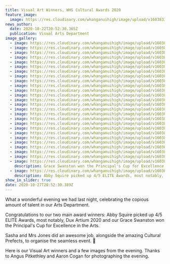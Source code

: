 ```yaml
---
title: Visual Art Winners, WHS Cultural Awards 2020
feature_image:
  image: https://res.cloudinary.com/whanganuihigh/image/upload/v1603833264/News/Visual%20Arts%20Dept%20winners%20at%20Cultural%20Awards%202020/1.122117163_979211382576407_7312265862206567581_o.jpg
news_author:
  date: 2020-10-22T20:52:30.365Z
  publication: Visual Arts Department
image_gallery:
  - image: https://res.cloudinary.com/whanganuihigh/image/upload/v1603833268/News/Visual%20Arts%20Dept%20winners%20at%20Cultural%20Awards%202020/2.122447364_979211375909741_3037492190009686948_o.jpg
  - image: https://res.cloudinary.com/whanganuihigh/image/upload/v1603833270/News/Visual%20Arts%20Dept%20winners%20at%20Cultural%20Awards%202020/3.121974748_979211459243066_2892638314430649639_o.jpg
  - image: https://res.cloudinary.com/whanganuihigh/image/upload/v1603833271/News/Visual%20Arts%20Dept%20winners%20at%20Cultural%20Awards%202020/4.122132092_979211465909732_1655994256051555226_o.jpg
  - image: https://res.cloudinary.com/whanganuihigh/image/upload/v1603833272/News/Visual%20Arts%20Dept%20winners%20at%20Cultural%20Awards%202020/5.122158330_979211482576397_8375935932908830633_o.jpg
  - image: https://res.cloudinary.com/whanganuihigh/image/upload/v1603833273/News/Visual%20Arts%20Dept%20winners%20at%20Cultural%20Awards%202020/6.122284623_979211605909718_1769284588715901453_o.jpg
  - image: https://res.cloudinary.com/whanganuihigh/image/upload/v1603833272/News/Visual%20Arts%20Dept%20winners%20at%20Cultural%20Awards%202020/7.122211448_979211645909714_4015113683613939654_o.jpg
  - image: https://res.cloudinary.com/whanganuihigh/image/upload/v1603833272/News/Visual%20Arts%20Dept%20winners%20at%20Cultural%20Awards%202020/8.122203633_979211662576379_5629110343535077409_o.jpg
  - image: https://res.cloudinary.com/whanganuihigh/image/upload/v1603833272/News/Visual%20Arts%20Dept%20winners%20at%20Cultural%20Awards%202020/9.122119317_979211679243044_1969896302019222251_o.jpg
  - image: https://res.cloudinary.com/whanganuihigh/image/upload/v1603833264/News/Visual%20Arts%20Dept%20winners%20at%20Cultural%20Awards%202020/10.122522208_979211732576372_7226425626156884735_o.jpg
  - image: https://res.cloudinary.com/whanganuihigh/image/upload/v1603833263/News/Visual%20Arts%20Dept%20winners%20at%20Cultural%20Awards%202020/11.Excellance_Certificates.jpg
  - image: https://res.cloudinary.com/whanganuihigh/image/upload/v1603833264/News/Visual%20Arts%20Dept%20winners%20at%20Cultural%20Awards%202020/12.122000196_979211789243033_2984335513807276295_o.jpg
  - image: https://res.cloudinary.com/whanganuihigh/image/upload/v1603833266/News/Visual%20Arts%20Dept%20winners%20at%20Cultural%20Awards%202020/13.122153334_979211819243030_7930617845760131621_o.jpg
  - image: https://res.cloudinary.com/whanganuihigh/image/upload/v1603833266/News/Visual%20Arts%20Dept%20winners%20at%20Cultural%20Awards%202020/14.122200847_979211832576362_79055524561419731_o.jpg
  - image: https://res.cloudinary.com/whanganuihigh/image/upload/v1603833266/News/Visual%20Arts%20Dept%20winners%20at%20Cultural%20Awards%202020/15.122288601_979211865909692_5821026869332858722_o.jpg
  - image: https://res.cloudinary.com/whanganuihigh/image/upload/v1603833266/News/Visual%20Arts%20Dept%20winners%20at%20Cultural%20Awards%202020/16.122104205_979211899243022_1951143006351578628_o.jpg
  - image: https://res.cloudinary.com/whanganuihigh/image/upload/v1603833266/News/Visual%20Arts%20Dept%20winners%20at%20Cultural%20Awards%202020/17.122117417_979211919243020_4080404287094898322_o.jpg
  - image: https://res.cloudinary.com/whanganuihigh/image/upload/v1603833267/News/Visual%20Arts%20Dept%20winners%20at%20Cultural%20Awards%202020/18.122177014_979211949243017_1462051279808314201_o.jpg
  - image: https://res.cloudinary.com/whanganuihigh/image/upload/v1603833268/News/Visual%20Arts%20Dept%20winners%20at%20Cultural%20Awards%202020/19.122446248_979211979243014_7085324343129381427_o.jpg
  - image: https://res.cloudinary.com/whanganuihigh/image/upload/v1603833268/News/Visual%20Arts%20Dept%20winners%20at%20Cultural%20Awards%202020/20.122432291_979212002576345_7936706898484490311_o.jpg
  - image: https://res.cloudinary.com/whanganuihigh/image/upload/v1603833268/News/Visual%20Arts%20Dept%20winners%20at%20Cultural%20Awards%202020/21.122132547_979211689243043_1716278979952693619_o.jpg
  - image: https://res.cloudinary.com/whanganuihigh/image/upload/v1603833269/News/Visual%20Arts%20Dept%20winners%20at%20Cultural%20Awards%202020/22.122386920_979211479243064_292916851103931684_o.jpg
  - image: https://res.cloudinary.com/whanganuihigh/image/upload/v1603833270/News/Visual%20Arts%20Dept%20winners%20at%20Cultural%20Awards%202020/23.122501771_979211579243054_3243644244545267616_o.jpg
  - image: https://res.cloudinary.com/whanganuihigh/image/upload/v1603833270/News/Visual%20Arts%20Dept%20winners%20at%20Cultural%20Awards%202020/24.122044090_979211512576394_4119448083630193067_o.jpg
  - image: https://res.cloudinary.com/whanganuihigh/image/upload/v1603833270/News/Visual%20Arts%20Dept%20winners%20at%20Cultural%20Awards%202020/25.122219502_979211699243042_8392416047858995787_o.jpg
  - image: https://res.cloudinary.com/whanganuihigh/image/upload/v1603833270/News/Visual%20Arts%20Dept%20winners%20at%20Cultural%20Awards%202020/26.122056090_979211619243050_4987625470081804387_o.jpg
  - image: https://res.cloudinary.com/whanganuihigh/image/upload/v1603833264/News/Visual%20Arts%20Dept%20winners%20at%20Cultural%20Awards%202020/122087710_979211439243068_1111699115200923248_o.jpg
    description: Grace Swanston won the Principal's Cup for Excellence in the Arts.
  - image: https://res.cloudinary.com/whanganuihigh/image/upload/v1603833264/News/Visual%20Arts%20Dept%20winners%20at%20Cultural%20Awards%202020/122114473_979211569243055_5118927561205354188_o.jpg
    description: Abby Squire picked up 4/5 ELITE Awards, most notably, Dux Artium 2020.
show_in_slider: true
date: 2020-10-27T20:52:30.389Z
---
```

What a wonderful evening we had last night, celebrating the copious amount of talent in our Arts Department.

Congratulations to our two main award winners: Abby Squire picked up 4/5 ELITE Awards, most notably, Dux Artium 2020 and our Grace Swanston won the Principal's Cup for Excellence in the Arts.

Sasha and Mrs Jones did an awesome job, alongside the amazing Cultural Prefects, to organise the seamless event.  👏

Here is our Visual Art winners and a few images from the evening. Thanks to Angus Pitkethley and Aaron Cogan for photographing the evening.